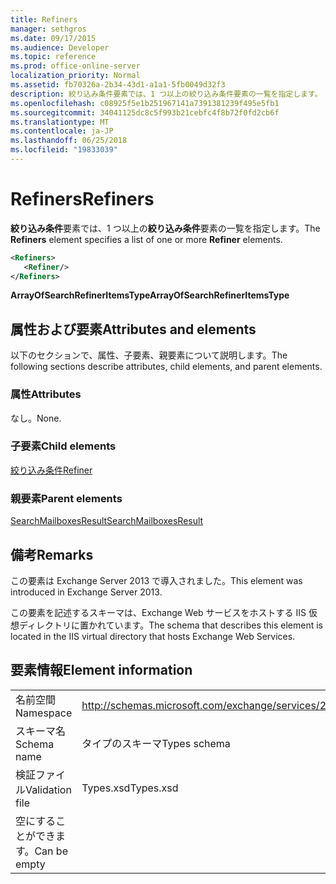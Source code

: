 ```yaml
---
title: Refiners
manager: sethgros
ms.date: 09/17/2015
ms.audience: Developer
ms.topic: reference
ms.prod: office-online-server
localization_priority: Normal
ms.assetid: fb70326a-2b34-43d1-a1a1-5fb0049d32f3
description: 絞り込み条件要素では、1 つ以上の絞り込み条件要素の一覧を指定します。
ms.openlocfilehash: c08925f5e1b251967141a7391381239f495e5fb1
ms.sourcegitcommit: 34041125dc8c5f993b21cebfc4f8b72f0fd2cb6f
ms.translationtype: MT
ms.contentlocale: ja-JP
ms.lasthandoff: 06/25/2018
ms.locfileid: "19833039"
---
```

# <a name="refiners"></a><span data-ttu-id="d8145-103">Refiners</span><span class="sxs-lookup"><span data-stu-id="d8145-103">Refiners</span></span>

<span data-ttu-id="d8145-104">**絞り込み条件**要素では、1 つ以上の**絞り込み条件**要素の一覧を指定します。</span><span class="sxs-lookup"><span data-stu-id="d8145-104">The **Refiners** element specifies a list of one or more **Refiner** elements.</span></span> 
  
```XML
<Refiners>
   <Refiner/>
</Refiners>
```

 <span data-ttu-id="d8145-105">**ArrayOfSearchRefinerItemsType**</span><span class="sxs-lookup"><span data-stu-id="d8145-105">**ArrayOfSearchRefinerItemsType**</span></span>
## <a name="attributes-and-elements"></a><span data-ttu-id="d8145-106">属性および要素</span><span class="sxs-lookup"><span data-stu-id="d8145-106">Attributes and elements</span></span>

<span data-ttu-id="d8145-107">以下のセクションで、属性、子要素、親要素について説明します。</span><span class="sxs-lookup"><span data-stu-id="d8145-107">The following sections describe attributes, child elements, and parent elements.</span></span>
  
### <a name="attributes"></a><span data-ttu-id="d8145-108">属性</span><span class="sxs-lookup"><span data-stu-id="d8145-108">Attributes</span></span>

<span data-ttu-id="d8145-109">なし。</span><span class="sxs-lookup"><span data-stu-id="d8145-109">None.</span></span>
  
### <a name="child-elements"></a><span data-ttu-id="d8145-110">子要素</span><span class="sxs-lookup"><span data-stu-id="d8145-110">Child elements</span></span>

[<span data-ttu-id="d8145-111">絞り込み条件</span><span class="sxs-lookup"><span data-stu-id="d8145-111">Refiner</span></span>](refiner.md)
  
### <a name="parent-elements"></a><span data-ttu-id="d8145-112">親要素</span><span class="sxs-lookup"><span data-stu-id="d8145-112">Parent elements</span></span>

[<span data-ttu-id="d8145-113">SearchMailboxesResult</span><span class="sxs-lookup"><span data-stu-id="d8145-113">SearchMailboxesResult</span></span>](searchmailboxesresult.md)
  
## <a name="remarks"></a><span data-ttu-id="d8145-114">備考</span><span class="sxs-lookup"><span data-stu-id="d8145-114">Remarks</span></span>

<span data-ttu-id="d8145-115">この要素は Exchange Server 2013 で導入されました。</span><span class="sxs-lookup"><span data-stu-id="d8145-115">This element was introduced in Exchange Server 2013.</span></span>
  
<span data-ttu-id="d8145-116">この要素を記述するスキーマは、Exchange Web サービスをホストする IIS 仮想ディレクトリに置かれています。</span><span class="sxs-lookup"><span data-stu-id="d8145-116">The schema that describes this element is located in the IIS virtual directory that hosts Exchange Web Services.</span></span>
  
## <a name="element-information"></a><span data-ttu-id="d8145-117">要素情報</span><span class="sxs-lookup"><span data-stu-id="d8145-117">Element information</span></span>

|||
|:-----|:-----|
|<span data-ttu-id="d8145-118">名前空間</span><span class="sxs-lookup"><span data-stu-id="d8145-118">Namespace</span></span>  <br/> |http://schemas.microsoft.com/exchange/services/2006/types  <br/> |
|<span data-ttu-id="d8145-119">スキーマ名</span><span class="sxs-lookup"><span data-stu-id="d8145-119">Schema name</span></span>  <br/> |<span data-ttu-id="d8145-120">タイプのスキーマ</span><span class="sxs-lookup"><span data-stu-id="d8145-120">Types schema</span></span>  <br/> |
|<span data-ttu-id="d8145-121">検証ファイル</span><span class="sxs-lookup"><span data-stu-id="d8145-121">Validation file</span></span>  <br/> |<span data-ttu-id="d8145-122">Types.xsd</span><span class="sxs-lookup"><span data-stu-id="d8145-122">Types.xsd</span></span>  <br/> |
|<span data-ttu-id="d8145-123">空にすることができます。</span><span class="sxs-lookup"><span data-stu-id="d8145-123">Can be empty</span></span>  <br/> ||
   

